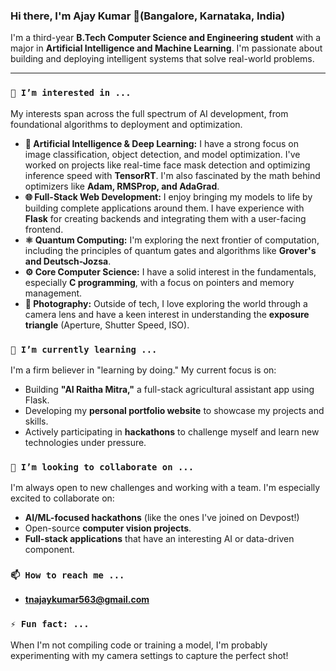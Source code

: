 
### Hi there, I'm Ajay Kumar 👋(Bangalore, Karnataka, India)

I'm a third-year **B.Tech Computer Science and Engineering student** with a major in **Artificial Intelligence and Machine Learning**. I'm passionate about building and deploying intelligent systems that solve real-world problems.

---

### `👀 I’m interested in ...`

My interests span across the full spectrum of AI development, from foundational algorithms to deployment and optimization.

* **🤖 Artificial Intelligence & Deep Learning:** I have a strong focus on image classification, object detection, and model optimization. I've worked on projects like real-time face mask detection and optimizing inference speed with **TensorRT**. I'm also fascinated by the math behind optimizers like **Adam, RMSProp, and AdaGrad**.
* **🌐 Full-Stack Web Development:** I enjoy bringing my models to life by building complete applications around them. I have experience with **Flask** for creating backends and integrating them with a user-facing frontend.
* **⚛️ Quantum Computing:** I'm exploring the next frontier of computation, including the principles of quantum gates and algorithms like **Grover's and Deutsch-Jozsa**.
* **⚙️ Core Computer Science:** I have a solid interest in the fundamentals, especially **C programming**, with a focus on pointers and memory management.
* **📸 Photography:** Outside of tech, I love exploring the world through a camera lens and have a keen interest in understanding the **exposure triangle** (Aperture, Shutter Speed, ISO).

### `🌱 I’m currently learning ...`

I'm a firm believer in "learning by doing." My current focus is on:

* Building **"AI Raitha Mitra,"** a full-stack agricultural assistant app using Flask.
* Developing my **personal portfolio website** to showcase my projects and skills.
* Actively participating in **hackathons** to challenge myself and learn new technologies under pressure.

### `💞️ I’m looking to collaborate on ...`

I'm always open to new challenges and working with a team. I'm especially excited to collaborate on:

* **AI/ML-focused hackathons** (like the ones I've joined on Devpost!)
* Open-source **computer vision projects**.
* **Full-stack applications** that have an interesting AI or data-driven component.

### `📫 How to reach me ...`

* **tnajaykumar563@gmail.com**


### `⚡ Fun fact: ...`

When I'm not compiling code or training a model, I'm probably experimenting with my camera settings to capture the perfect shot!
